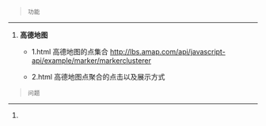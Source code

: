>     功能

----

1. **高德地图**
   - 1.html  高德地图的点集合
            http://lbs.amap.com/api/javascript-api/example/marker/markerclusterer
            
   - 2.html  高德地图点聚合的点击以及展示方式
   
   
   
   
   
>     问题
 
 ---
 
1. 